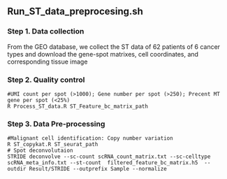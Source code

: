## Run_ST_data_preprocesing.sh

### Step 1. Data collection

From the GEO database, we collect the ST data of 62 patients of 6 cancer types and download the gene-spot matrixes, cell coordinates, and corresponding tissue image

### Step 2. Quality control
    #UMI count per spot (>1000); Gene number per spot (>250); Precent MT gene per spot (<25%)
    R Process_ST_data.R ST_Feature_bc_matrix_path
    
### Step 3. Data Pre-processing
    #Malignant cell identification: Copy number variation
    R ST_copykat.R ST_seurat_path
    # Spot deconvolutaion
    STRIDE deconvolve --sc-count scRNA_count_matrix.txt --sc-celltype scRNA_meta_info.txt --st-count  filtered_feature_bc_matrix.h5  --outdir Result/STRIDE --outprefix Sample --normalize




